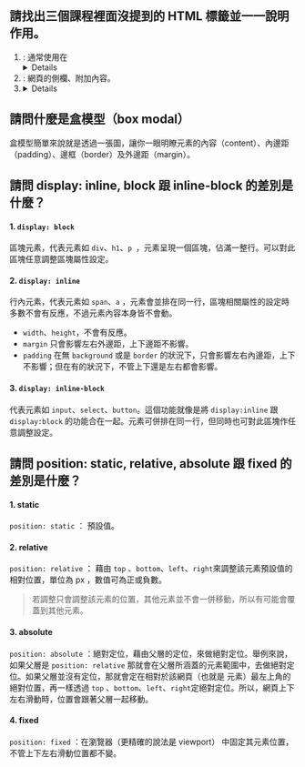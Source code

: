 ## 請找出三個課程裡面沒提到的 HTML 標籤並一一說明作用。
1. <summary> : 通常使用在 <details> 標籤內的元素，用來描述細節的摘要。
2. <aside> : 網頁的側欄、附加內容。
3. <details> : 描述文檔某個部分的細節。

## 請問什麼是盒模型（box modal）
盒模型簡單來說就是透過一張圖，讓你一眼明瞭元素的內容（content）、內邊距（padding）、邊框（border）及外邊距（margin）。

## 請問 display: inline, block 跟 inline-block 的差別是什麼？
#### 1. `display: block`
區塊元素，代表元素如 `div`、`h1`、`p `，元素呈現一個區塊，佔滿一整行。可以對此區塊任意調整區塊屬性設定。
#### 2. `display: inline`
行內元素，代表元素如 `span`、`a` ，元素會並排在同一行，區塊相關屬性的設定時多數不會有反應，不過元素內容本身皆不會動。
* `width`、`height`，不會有反應。
* `margin` 只會影響左右外邊距，上下邊距不影響。
* `padding` 在無 `background` 或是 `border` 的狀況下，只會影響左右內邊距，上下不影響；但在有的狀況下，不管上下還是左右都會影響。 
#### 3. `display: inline-block`
代表元素如 `input`、`select`、`button`。這個功能就像是將 `display:inline` 跟 `display:block` 的功能合在一起。元素可併排在同一行，但同時也可對此區塊作任意調整設定。

## 請問 position: static, relative, absolute 跟 fixed 的差別是什麼？
#### 1. static 
`position: static` ： 預設值。
#### 2. relative
`position: relative` ： 藉由 `top` 、`bottom`、`left`、`right`來調整該元素預設值的相對位置，單位為 px ，數值可為正或負數。
> 若調整只會調整該元素的位置，其他元素並不會一併移動，所以有可能會覆蓋到其他元素。
#### 3. absolute
`position: absolute` ：絕對定位，藉由父層的定位，來做絕對定位。舉例來說，如果父層是 `position: relative` 那就會在父層所涵蓋的元素範圍中，去做絕對定位。如果父層並沒有定位，那就會定在相對於該網頁（也就是 <body> 元素）最左上角的絕對位置，再一樣透過 `top` 、`bottom`、`left`、`right`定絕對定位。所以，網頁上下左右滑動時，位置會跟著父層一起移動。
#### 4. fixed
`position: fixed` ：在瀏覽器（更精確的說法是 viewport）
中固定其元素位置，不管上下左右滑動位置都不變。
